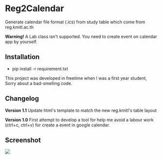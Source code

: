 # Reg2Calendar
Generate calendar file format (.ics) from study table which come from reg.kmitl.ac.th

**Warning!** A Lab class isn't supported. You need to create event on calendar app by yourself.

## Installation
- pip install -r requirement.txt

This project was developed in freetime when I was a first year student, Sorry about a bad-smelling code.

## Changelog
**Version 1.1**
Update html's template to match the new reg.kmitl's table layout

**Version 1.0**
First attempt to develop a tool for help me avoid a labour work (ctrl+c, ctrl+v) for create a event in google calendar.

## Screenshot
![](http://i.imgur.com/hmtjVx5.png)
